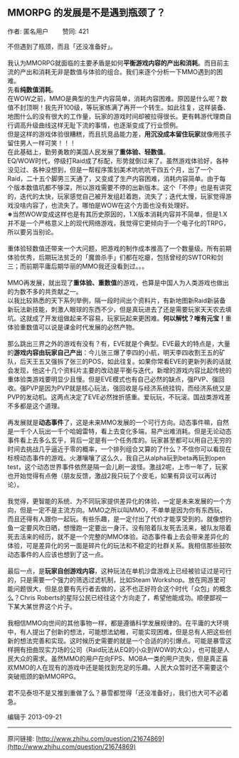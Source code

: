 ## MMORPG 的发展是不是遇到瓶颈了？

作者: 匿名用户&nbsp;&nbsp;&nbsp;&nbsp;&nbsp;&nbsp;&nbsp;&nbsp;赞同: 421


不但遇到了瓶颈，而且「还没准备好」。<br><br>我认为MMORPG就面临的主要矛盾是如何<b>平衡游戏内容的产出和消耗</b>。而目前主流的产出和消耗无非是数值与体验的组合。我们来逐个分析一下MMO遇到的困难。<br>先看<b>纯数值消耗</b>。<br>在WOW之前，MMO是典型的生产内容简单，消耗内容困难。原因是什么呢？数值不封顶啊！我先开100级，等玩家练满了再开一个转生。如此往复，这样装备、地图什么的没有很大的工作量，玩家的游戏时间却被拉得很长。更有韩游代理商自行调高升级曲线这样无耻下流的事情，也逐渐变成了行业惯例。<br>但是这样的游戏体验很糟糕，而且抗竞品能力差，<b>用沉没成本留住玩家</b>就像用孩子留住男人一样可笑！！！<br>在此基础上，勤劳勇敢的美国人民发展了<b>重体验、轻数值</b>。<br>EQ/WOW时代，停级打Raid成了标配，形势就倒过来了。虽然游戏体验好，各种没见过、各种没想到，但是一帮程序策划美术吭吭吭干四五个月，出了一个Raid，二十五个脚男三天通了，又变成了生产内容困难，消耗内容简单。由于每个版本数值坑都不够深，所以游戏需要不停的出新版本。这个「不停」也是有讲究的，迭代的太快，玩家感觉自己被开发组赶着跑，流失了；迭代太慢，玩家觉得游戏没啥内容了，也流失了。哪怕是WOW在这个方面也没有处理好。<br><b>※</b>当然WOW变成这样也是有其历史原因的，1.X版本消耗内容并不简单，但是1.X并不是一个严格意义上的现代网络游戏，我觉得它更倾向于一个电子化的TRPG，所以要另当别论。<br><br>重体验轻数值还带来一个大问题，把游戏的制作成本推高了一个数量级。所有前期体验优秀，后期玩法贫乏的「魔兽杀手」们都在吃瘪，包括曾经的SWTOR和剑三；而前期平庸后期华丽的MMO我还没看到过。。。<br><br>MMO再发展，就出现了<b>重体验、重数值</b>的游戏，也算是中国人为人类游戏也做出的为数不多的共贡献之一。<br>以我比较熟悉的天下系列举例，隔一段时间出个资料片，有新地图新Raid新装备新玩法新技能，刺激人眼球的东西不少，但是真玩进去了还是需要玩家天天农去填坑。这就成了开发组做起来不容易，玩家玩起来更困难。<b>何以解忧？唯有元宝！</b>重体验重数值可以说是课金时代发展的必然产物。<br><br>那么跳出三界之外的游戏有没有？有，EVE就是个典型。EVE最大的特点是，大量的<b>游戏内容由玩家自己产出</b>：今儿张三爆了李四的小航，明天李四收割王五的矿队，后天王五又强拆了张三的POS，如此往复。如果你常看EVE的更新列表的话就会发现，他这十几个资料片主要的改动是平衡与迭代，新增的游戏内容比起传统的重体验类游戏要明显少且慢。但是EVE模式也有自己必然的缺点，强PVP、强回收。强PVP是因为PVP就是核心玩法，强回收是与经济系统挂钩，而经济系统又是PVP的发动机。这两点决定了EVE必然挫折感重。爱玩玩，不玩滚。国战类游戏差不多都是这个道理。<br><br>再发展就是<b>动态事件</b>了，这是未来MMO发展的一个可行方向。动态事件嘛，自然是一千个人玩出一千个哈姆雷特，看上去变化多端，易产出难消耗。但是无论动态事件看上去多么玄乎，背后一定是有一个任务库的。玩家甚至都可以用自己无穷的时间去挑战几乎逼近于零的概率，一个排列组合又算的了什么？不信你可以看现在标榜动态事件的游戏。火瀑嚷嚷了这么久，我自己从alpha玩到beta再玩到open test，这个动态世界事件依然是隔一会儿刷一波怪。激战2呢，上市一年了，玩家也开始觉得有点倦（朋友反馈，激战2我只玩了个皮毛，如果有异议可以再讨论）。<br><br>我觉得，更智能的系统、为不同玩家提供差异化的体验，一定是未来发展的一个方向，但是一定不是主流方向。MMO之所以叫MMO，不单单是因为你有东西玩，而且还得有人跟你一起玩。有些乐趣，是一定付出了代价才能享受到的。就像想钓鱼一定要风吹日晒，想慢跑一定要出一身汗。没有陪着队友死去活来，被队友陪着死去活来的经历，就不是一个完整的MMO体验。动态事件看上去会带来差异化的体验，可是差异化的另一面是碎片化的玩法和不稳定的社群关系。我相信那些鼓吹动态事件的人应该也想到了这一点。<br><br>最后一点，是<b>玩家自创游戏内容</b>，这种玩法在单机沙盘游戏上已经被验证过是可行的，只是需要一个强力的筛选过滤机制，比如Steam Workshop。放在网游里可能问题很大，但是总要有先行者去做的，这不也正好符合这个时代「众包」的概念么？Chris Roberts的星际公民已经往这个方向走了，希望他能成功。顺便鄙视一下某大某世界这个片子。<br><br>我相信MMO向世间的其他事物一样，都是遵循科学发展规律的。在平庸的大环境中，有人提出了创新的想法，可能想法幼稚，可能实现困难，但是总有人把这些创新的想法完善和实现。这时候历史需要的就是一个合适的的引爆点。可能是暴雪这样拥有扭曲现实力场的公司（Raid玩法从EQ的小众到WOW的大众），也可能是人民大众的需求。虽然MMO的用户在向FPS、MOBA一类的用户流失，但是真正喜欢MMO的人在现有的游戏中还是能找到充足的乐趣。人民大众暂时还不需要这个突破瓶颈的新MMORPG。<br><br>君不见泰坦不是又推到重做了么？暴雪都觉得「还没准备好」，我们也大可不必着急。



编辑于 2013-09-21



---
原问链接: [http://www.zhihu.com/question/21674869](http://www.zhihu.com/question/21674869)